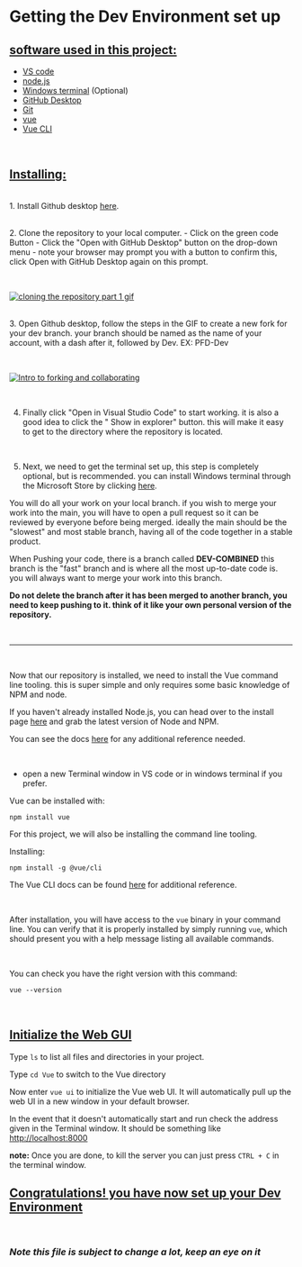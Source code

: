 # Getting the Dev Environment set up

## <u> **software used in this project:**</u>

- [VS code](https://code.visualstudio.com/)
- [node.js](https://nodejs.org/en/download/)
- [Windows terminal](https://www.microsoft.com/en-ca/p/windows-terminal/9n0dx20hk701?rtc=1#activetab=pivot:overviewtab) (Optional)
- [GitHub Desktop](https://desktop.github.com/)
- [Git](https://git-scm.com/downloads)
- [vue](https://vuejs.org/v2/guide/installation.html)
- [Vue CLI](https://cli.vuejs.org/guide/installation.html)

<br>

## <u> **Installing:**</u>

<br>1. Install Github desktop [here](https://desktop.github.com/ "here").

<br>2. Clone the repository to your local computer. - Click on the green code Button - Click the "Open with GitHub Desktop" button on the drop-down menu - note your browser may prompt you with a button to confirm this, click Open with GitHub Desktop again on this prompt.

<br>

[![cloning the repository part 1 gif](https://media.discordapp.net/attachments/913259753948446720/913273808536883241/install_ins_1.gif?width=720&height=527 "cloning the repository part 1 gif")](http://https://media.discordapp.net/attachments/913259753948446720/913273808536883241/install_ins_1.gif?width=720&height=527 "cloning the repository part 1 gif")

<br>3. Open Github desktop, follow the steps in the GIF to create a new fork for your dev branch. your branch should be named as the name of your account, with a dash after it, followed by Dev. EX: PFD-Dev

<br>

[![Intro to forking and collaborating](https://media.discordapp.net/attachments/913259753948446720/913332772662288414/forking_-_intro_compressed.gif?width=720&height=514 "Intro to forking and collaborating")](https://cdn.discordapp.com/attachments/913259753948446720/913332772662288414/forking_-_intro_compressed.gif "Intro to forking and collaborating")

<br>

4. Finally click "Open in Visual Studio Code" to start working. it is also a good idea to click the " Show in explorer" button. this will make it easy to get to the directory where the repository is located.

<br>

5. Next, we need to get the terminal set up, this step is completely optional, but is recommended. you can install Windows terminal through the Microsoft Store by clicking [here](http://https://www.microsoft.com/en-ca/p/windows-terminal/9n0dx20hk701?SilentAuth=1&wa=wsignin1.0&rtc=1#activetab=pivot:overviewtab "here").

You will do all your work on your local branch. if you wish to merge your work into the main, you will have to open a pull request so it can be reviewed by everyone before being merged. ideally the main should be the "slowest" and most stable branch, having all of the code together in a stable product.

When Pushing your code, there is a branch called **DEV-COMBINED** this branch is the "fast" branch and is where all the most up-to-date code is. you will always want to merge your work into this branch.

**Do not delete the branch after it has been merged to another branch, you need to keep pushing to it. think of it like your own personal version of the repository.**

<br>

---

<br>

Now that our repository is installed, we need to install the Vue command line tooling. this is super simple and only requires some basic knowledge of NPM and node.

If you haven't already installed Node.js, you can head over to the install page [here](https://nodejs.org/en/download/) and grab the latest version of Node and NPM.

You can see the docs [here](https://vuejs.org/v2/guide/installation.html) for any additional reference needed.

<br>

- open a new Terminal window in VS code or in windows terminal if you prefer.

Vue can be installed with:

    npm install vue

For this project, we will also be installing the command line tooling.

Installing:

    npm install -g @vue/cli

The Vue CLI docs can be found [here](https://cli.vuejs.org/guide/installation.html) for additional reference.

<br>

After installation, you will have access to the `vue` binary in your command line. You can verify that it is properly installed by simply running `vue`, which should present you with a help message listing all available commands.

<br>

You can check you have the right version with this command:

    vue --version

<br>

## <u>Initialize the Web GUI</u>

Type `ls` to list all files and directories in your project.

Type `cd Vue` to switch to the Vue directory

Now enter `vue ui` to initialize the Vue web UI. It will automatically pull up the web UI in a new window in your default browser.

In the event that it doesn't automatically start and run check the address given in the Terminal window. It should be something like [http://localhost:8000](http://localhost:8000)

**note:** Once you are done, to kill the server you can just press `CTRL + C` in the terminal window.
<br>

## <u>Congratulations! you have now set up your Dev Environment</u>

<br>

### **_Note this file is subject to change a lot, keep an eye on it_**
